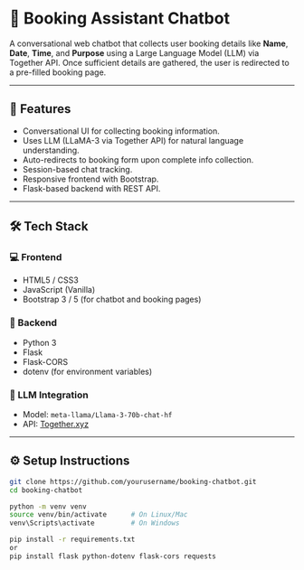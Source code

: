 # 🧠 Booking Assistant Chatbot

A conversational web chatbot that collects user booking details like **Name**, **Date**, **Time**, and **Purpose** using a Large Language Model (LLM) via Together API. Once sufficient details are gathered, the user is redirected to a pre-filled booking page.

---

## 🚀 Features

- Conversational UI for collecting booking information.
- Uses LLM (LLaMA-3 via Together API) for natural language understanding.
- Auto-redirects to booking form upon complete info collection.
- Session-based chat tracking.
- Responsive frontend with Bootstrap.
- Flask-based backend with REST API.

---

## 🛠️ Tech Stack

### 💻 Frontend
- HTML5 / CSS3
- JavaScript (Vanilla)
- Bootstrap 3 / 5 (for chatbot and booking pages)

### 🧠 Backend
- Python 3
- Flask
- Flask-CORS
- dotenv (for environment variables)

### 🧠 LLM Integration
- Model: `meta-llama/Llama-3-70b-chat-hf`
- API: [Together.xyz](https://api.together.xyz/)

---

## ⚙️ Setup Instructions


```bash
git clone https://github.com/yourusername/booking-chatbot.git
cd booking-chatbot
```

```bash
python -m venv venv
source venv/bin/activate      # On Linux/Mac
venv\Scripts\activate         # On Windows
```
```bash
pip install -r requirements.txt
or
pip install flask python-dotenv flask-cors requests
```





